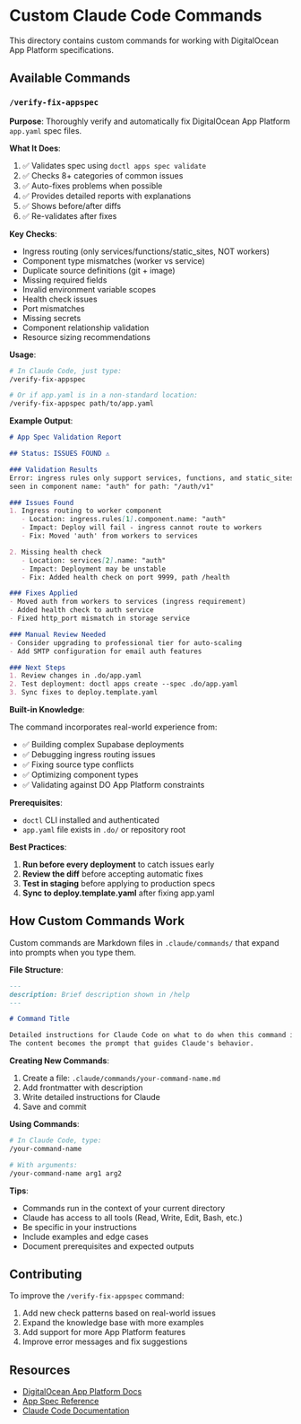 # Custom Claude Code Commands

This directory contains custom commands for working with DigitalOcean App Platform specifications.

## Available Commands

### `/verify-fix-appspec`

**Purpose**: Thoroughly verify and automatically fix DigitalOcean App Platform `app.yaml` spec files.

**What It Does**:
1. ✅ Validates spec using `doctl apps spec validate`
2. ✅ Checks 8+ categories of common issues
3. ✅ Auto-fixes problems when possible
4. ✅ Provides detailed reports with explanations
5. ✅ Shows before/after diffs
6. ✅ Re-validates after fixes

**Key Checks**:
- Ingress routing (only services/functions/static_sites, NOT workers)
- Component type mismatches (worker vs service)
- Duplicate source definitions (git + image)
- Missing required fields
- Invalid environment variable scopes
- Health check issues
- Port mismatches
- Missing secrets
- Component relationship validation
- Resource sizing recommendations

**Usage**:

```bash
# In Claude Code, just type:
/verify-fix-appspec

# Or if app.yaml is in a non-standard location:
/verify-fix-appspec path/to/app.yaml
```

**Example Output**:

```markdown
# App Spec Validation Report

## Status: ISSUES FOUND ⚠️

### Validation Results
Error: ingress rules only support services, functions, and static_sites.
seen in component name: "auth" for path: "/auth/v1"

### Issues Found
1. Ingress routing to worker component
   - Location: ingress.rules[1].component.name: "auth"
   - Impact: Deploy will fail - ingress cannot route to workers
   - Fix: Moved 'auth' from workers to services

2. Missing health check
   - Location: services[2].name: "auth"
   - Impact: Deployment may be unstable
   - Fix: Added health check on port 9999, path /health

### Fixes Applied
- Moved auth from workers to services (ingress requirement)
- Added health check to auth service
- Fixed http_port mismatch in storage service

### Manual Review Needed
- Consider upgrading to professional tier for auto-scaling
- Add SMTP configuration for email auth features

### Next Steps
1. Review changes in .do/app.yaml
2. Test deployment: doctl apps create --spec .do/app.yaml
3. Sync fixes to deploy.template.yaml
```

**Built-in Knowledge**:

The command incorporates real-world experience from:
- ✅ Building complex Supabase deployments
- ✅ Debugging ingress routing issues
- ✅ Fixing source type conflicts
- ✅ Optimizing component types
- ✅ Validating against DO App Platform constraints

**Prerequisites**:
- `doctl` CLI installed and authenticated
- `app.yaml` file exists in `.do/` or repository root

**Best Practices**:

1. **Run before every deployment** to catch issues early
2. **Review the diff** before accepting automatic fixes
3. **Test in staging** before applying to production specs
4. **Sync to deploy.template.yaml** after fixing app.yaml

## How Custom Commands Work

Custom commands are Markdown files in `.claude/commands/` that expand into prompts when you type them.

**File Structure**:
```markdown
---
description: Brief description shown in /help
---

# Command Title

Detailed instructions for Claude Code on what to do when this command is invoked.
The content becomes the prompt that guides Claude's behavior.
```

**Creating New Commands**:

1. Create a file: `.claude/commands/your-command-name.md`
2. Add frontmatter with description
3. Write detailed instructions for Claude
4. Save and commit

**Using Commands**:

```bash
# In Claude Code, type:
/your-command-name

# With arguments:
/your-command-name arg1 arg2
```

**Tips**:
- Commands run in the context of your current directory
- Claude has access to all tools (Read, Write, Edit, Bash, etc.)
- Be specific in your instructions
- Include examples and edge cases
- Document prerequisites and expected outputs

## Contributing

To improve the `/verify-fix-appspec` command:

1. Add new check patterns based on real-world issues
2. Expand the knowledge base with more examples
3. Add support for more App Platform features
4. Improve error messages and fix suggestions

## Resources

- [DigitalOcean App Platform Docs](https://docs.digitalocean.com/products/app-platform/)
- [App Spec Reference](https://docs.digitalocean.com/products/app-platform/reference/app-spec/)
- [Claude Code Documentation](https://docs.claude.com/claude-code)
